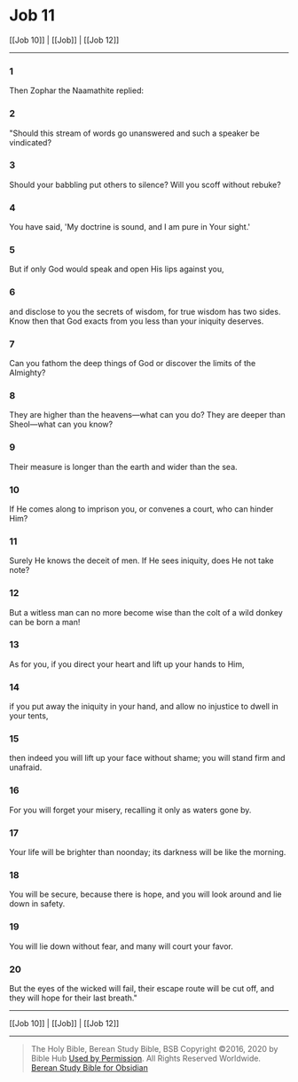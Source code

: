 # Job 11

[[Job 10]] | [[Job]] | [[Job 12]]

---

### 1
Then Zophar the Naamathite replied:

### 2
"Should this stream of words go unanswered and such a speaker be vindicated?

### 3
Should your babbling put others to silence? Will you scoff without rebuke?

### 4
You have said, 'My doctrine is sound, and I am pure in Your sight.'

### 5
But if only God would speak and open His lips against you,

### 6
and disclose to you the secrets of wisdom, for true wisdom has two sides. Know then that God exacts from you less than your iniquity deserves.

### 7
Can you fathom the deep things of God or discover the limits of the Almighty?

### 8
They are higher than the heavens—what can you do? They are deeper than Sheol—what can you know?

### 9
Their measure is longer than the earth and wider than the sea.

### 10
If He comes along to imprison you, or convenes a court, who can hinder Him?

### 11
Surely He knows the deceit of men. If He sees iniquity, does He not take note?

### 12
But a witless man can no more become wise than the colt of a wild donkey can be born a man!

### 13
As for you, if you direct your heart and lift up your hands to Him,

### 14
if you put away the iniquity in your hand, and allow no injustice to dwell in your tents,

### 15
then indeed you will lift up your face without shame; you will stand firm and unafraid.

### 16
For you will forget your misery, recalling it only as waters gone by.

### 17
Your life will be brighter than noonday; its darkness will be like the morning.

### 18
You will be secure, because there is hope, and you will look around and lie down in safety.

### 19
You will lie down without fear, and many will court your favor.

### 20
But the eyes of the wicked will fail, their escape route will be cut off, and they will hope for their last breath."

---

[[Job 10]] | [[Job]] | [[Job 12]]

---

> The Holy Bible, Berean Study Bible, BSB
> Copyright &copy;2016, 2020 by Bible Hub
> [Used by Permission](https://berean.bible/terms.htm). All Rights Reserved Worldwide.
> [Berean Study Bible for Obsidian](https://github.com/gapmiss/berean-study-bible-for-obsidian)

